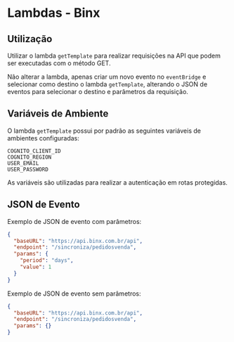 # Lambdas - Binx

## Utilização

Utilizar o lambda `getTemplate` para realizar requisições na API que podem ser executadas com o método GET.

Não alterar a lambda, apenas criar um novo evento no `eventBridge` e selecionar como destino o lambda `getTemplate`, alterando o JSON de eventos para selecionar o destino e parâmetros da requisição.

## Variáveis de Ambiente

O lambda `getTemplate` possui por padrão as seguintes variáveis de ambientes configuradas:

```ENV
COGNITO_CLIENT_ID
COGNITO_REGION
USER_EMAIL
USER_PASSWORD
```

As variáveis são utilizadas para realizar a autenticação em rotas protegidas.

## JSON de Evento

Exemplo de JSON de evento com parâmetros:

```JSON
{
  "baseURL": "https://api.binx.com.br/api",
  "endpoint": "/sincroniza/pedidosvenda",
  "params": {
    "period": "days",
    "value": 1
  }
}
```

Exemplo de JSON de evento sem parâmetros:

```JSON
{
  "baseURL": "https://api.binx.com.br/api",
  "endpoint": "/sincroniza/pedidosvenda",
  "params": {}
}
```
